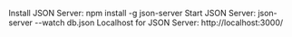 Install JSON Server:
npm install -g json-server
Start JSON Server:
json-server --watch db.json
Localhost for JSON Server:
http://localhost:3000/
